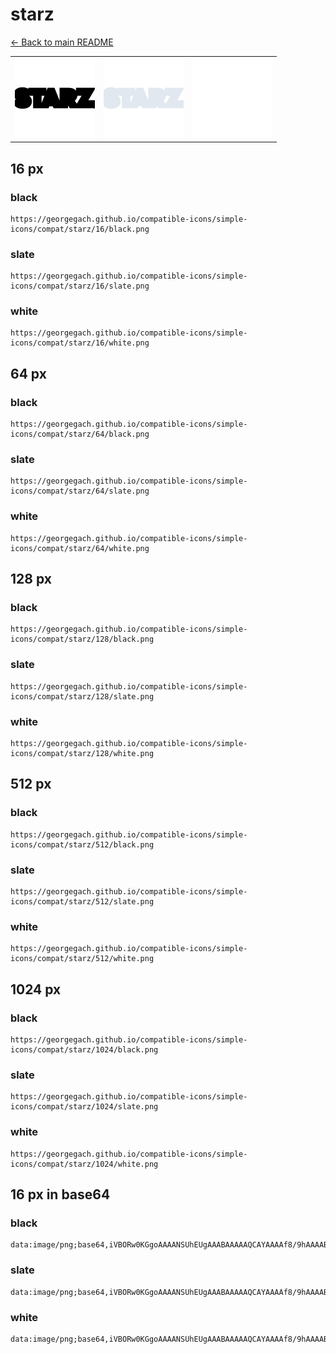 # starz

[← Back to main README](../../README.md)

<table><tr>
  <td><img src="./128/black.png" width="128" alt="starz black icon" /></td>
  <td><img src="./128/slate.png" width="128" alt="starz slate icon" /></td>
  <td><img src="./128/white.png" width="128" alt="starz white icon" /></td>
</tr></table>

## 16 px

### black
```
https://georgegach.github.io/compatible-icons/simple-icons/compat/starz/16/black.png
```

### slate
```
https://georgegach.github.io/compatible-icons/simple-icons/compat/starz/16/slate.png
```

### white
```
https://georgegach.github.io/compatible-icons/simple-icons/compat/starz/16/white.png
```

## 64 px

### black
```
https://georgegach.github.io/compatible-icons/simple-icons/compat/starz/64/black.png
```

### slate
```
https://georgegach.github.io/compatible-icons/simple-icons/compat/starz/64/slate.png
```

### white
```
https://georgegach.github.io/compatible-icons/simple-icons/compat/starz/64/white.png
```

## 128 px

### black
```
https://georgegach.github.io/compatible-icons/simple-icons/compat/starz/128/black.png
```

### slate
```
https://georgegach.github.io/compatible-icons/simple-icons/compat/starz/128/slate.png
```

### white
```
https://georgegach.github.io/compatible-icons/simple-icons/compat/starz/128/white.png
```

## 512 px

### black
```
https://georgegach.github.io/compatible-icons/simple-icons/compat/starz/512/black.png
```

### slate
```
https://georgegach.github.io/compatible-icons/simple-icons/compat/starz/512/slate.png
```

### white
```
https://georgegach.github.io/compatible-icons/simple-icons/compat/starz/512/white.png
```

## 1024 px

### black
```
https://georgegach.github.io/compatible-icons/simple-icons/compat/starz/1024/black.png
```

### slate
```
https://georgegach.github.io/compatible-icons/simple-icons/compat/starz/1024/slate.png
```

### white
```
https://georgegach.github.io/compatible-icons/simple-icons/compat/starz/1024/white.png
```

## 16 px in base64

### black
```
data:image/png;base64,iVBORw0KGgoAAAANSUhEUgAAABAAAAAQCAYAAAAf8/9hAAAABmJLR0QA/wD/AP+gvaeTAAAAr0lEQVQ4je3QMU6CQRQE4A8hiIjRzoR4EHvjCbwPh7H1BPY2lNRamVgZIIgYXPyVZkyWmpapJm/ezsxbDtgbLbRxiRlOKu0n2gIX+A0/Q6c2eMYVvvPgC32ULN7gMXyekE4MV+I6wwZj/GGCaUwe8JZ5wVP2P3B7hGP00mZeNTtHg+vMCj5xn6YN7uSEFV4xCm/wjhcsk7gI/9emKK2kDTOE0+oT1xhUDbp2URywP7aHIzRyOMc+HwAAAABJRU5ErkJggg==
```

### slate
```
data:image/png;base64,iVBORw0KGgoAAAANSUhEUgAAABAAAAAQCAYAAAAf8/9hAAAABmJLR0QA/wD/AP+gvaeTAAABFElEQVQ4je2RTS4EYQBEX33d9PyhwyCZWEgsXcDeEdxA4gyOYu8WLuAINhKJ9hMyM0bLGD3NfGUhxF6seNtKKpV68M+Pke3kajBYn427DyGUzc+g1Xp9G6dpspnnZVGU+dtCjFvLy2W/31+YTObSr4Li7vEcs+HAVCYRmhi3BLUhJbJL4ASRyoyApk0qEYHnYFgDXgK0hc6M18AXNiA1JR+CKsxilHoRnxMkIAviIAhlBBoGIY8+dklIS0TPDDsAhlqRcSIdYyeWZjOzF8BXRBtzCzrFnmC2sUcEbpBy7Ca4IngumiOgJjoi9mVb18Nh7+l+pQ/Q6ZTtzxMvu91qtSg7AFlW1dNpY/67gSyr6l8U/Hd4By7ggp96F9yYAAAAAElFTkSuQmCC
```

### white
```
data:image/png;base64,iVBORw0KGgoAAAANSUhEUgAAABAAAAAQCAYAAAAf8/9hAAAABmJLR0QA/wD/AP+gvaeTAAAAvklEQVQ4je3RTU5CQRAE4G8eREFEXWlCPIh7j+AZPIOXceUtvIgbEi9AhLzEH3wK46ZIXtyypVY1PdNd1TUcsDdKrXWAKywx7t39YoAWF9iWUtpa6xTD/oA5rvGdhk+coMvDWzyHryIyxBYfDS7xhQlecn6NwBgPWOMMM8xRcIz7JmSU4mrnDOfY4Ca1Du94itMN7nYrzPCGxyiOkkmbfH7S1GS9Zfi01FpLBiyiNOmFuMZpz8HRv0/oHLA//gCrhzPkbybVoQAAAABJRU5ErkJggg==
```

